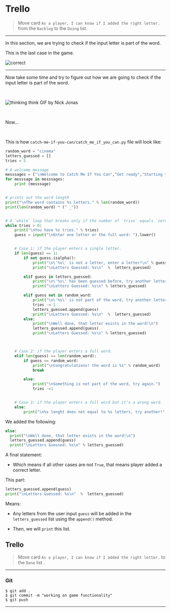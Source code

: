 ﻿

# Trello
> Move card  `As a player, I can know if I added the right letter.`  from the  `Backlog`  to the  `Doing`  list.

----------

In this section, we are trying to check if the input letter is part of the word.

This is the last case in the game.

![correct](https://i.ibb.co/z6JBctf/correct.gif)

----
Now take some time and try to figure out how we are going to check if the input letter is part of the word.

<br>

![thinking think GIF by Nick Jonas](https://media2.giphy.com/media/872o15eAXFBw66UfNl/giphy.gif?cid=ecf05e47f6aa97e62ac639d89b27238df25ef1204a7c1300&rid=giphy.gif)

<br>

Now...

<br>

This is how `catch-me-if-you-can/catch_me_if_you_can.py` file will look like:

```python
random_word = "cinema"
letters_guessed = []
tries = 5

# A welcome message
messsages = ["\nWelcome to Catch Me If You Can","Get ready","Starting the game...","Selecting a word..."]
for messsage in messsages:
    print (messsage)


# prints out the word length
print("\nThe word contains %s letters." % len(random_word))
print(len(random_word) * (" _"))


# A `while` loop that breaks only if the number of `tries` equals `zero`
while tries > 0:
    print("\nYou have %s tries." % tries)
    guess = input("\nEnter one letter or the full word: ").lower()


    # Case 1: if the player enters a single letter.
    if len(guess) == 1:
        if not guess.isalpha():
            print("\n\'%s\' is not a letter, enter a letter!\n" % guess)
            print("\nLetters Guessed: %s\n"  %  letters_guessed)

        elif guess in letters_guessed:
            print("\n\'%s\' has been guessed before, try another letter.\n" % guess)
            print("\nLetters Guessed: %s\n" % letters_guessed)

        elif guess not in random_word:
            print("\n\'%s\' is not part of the word, try another letter.\n" % guess)
            tries -= 1
            letters_guessed.append(guess)
            print("\nLetters Guessed: %s\n"  %  letters_guessed)
        else:
            print("\nWell done, that letter exists in the word!\n")
            letters_guessed.append(guess)
            print("\nLetters Guessed: %s\n" % letters_guessed)



    # Case 2: if the player enters a full word.
    elif len(guess) == len(random_word):
        if guess == random_word:
            print("\nCongratulations! the word is %s" % random_word)
            break

        else:
            print("\nSomething is not part of the word, try again.")
            tries -=1


    # Case 3: if the player enters a full word but it's a wrong word.
    else:
        print("\n%s lenght does not equal to %s letters, try another!" % (guess,len(random_word)))
```
We added the following:
```python
else:
  print("\nWell done, that letter exists in the word!\n")
  letters_guessed.append(guess)
  print("\nLetters Guessed: %s\n" % letters_guessed)
```

A final statement:

 - Which means if all other cases are not `True`, that means player added a correct letter.
 
 This part:
```python
letters_guessed.append(guess)
print("\nLetters Guessed: %s\n"  %  letters_guessed)
```

Means:
- Any letters from the user input `guess` will be added in the `letters_guessed` list using the `append()` method.

- Then, we will `print` this list.


## Trello

> Move card  `As a player, I can know if I added the right letter.`   to the `Done`  list .
> 
----------

### Git


```
$ git add .
$ git commit -m "working on game functionality"
$ git push
```

----------




